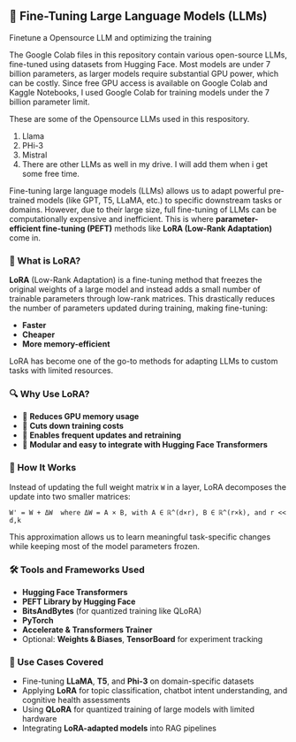 ## 🔧 Fine-Tuning Large Language Models (LLMs)
Finetune a Opensource LLM and optimizing the training 

The Google Colab files in this repository contain various open-source LLMs, fine-tuned using datasets from Hugging Face. Most models are under 7 billion parameters, as larger models require substantial GPU power, which can be costly. Since free GPU access is available on Google Colab and Kaggle Notebooks, I used Google Colab for training models under the 7 billion parameter limit.

These are some of the Opensource LLMs used in this respository. 
1. Llama
2. PHi-3
3. Mistral
4. There are other LLMs as well in my drive. I will add them when i get some free time. 


Fine-tuning large language models (LLMs) allows us to adapt powerful pre-trained models (like GPT, T5, LLaMA, etc.) to specific downstream tasks or domains. However, due to their large size, full fine-tuning of LLMs can be computationally expensive and inefficient. This is where **parameter-efficient fine-tuning (PEFT)** methods like **LoRA (Low-Rank Adaptation)** come in.

### 🧠 What is LoRA?

**LoRA** (Low-Rank Adaptation) is a fine-tuning method that freezes the original weights of a large model and instead adds a small number of trainable parameters through low-rank matrices. This drastically reduces the number of parameters updated during training, making fine-tuning:

* **Faster**
* **Cheaper**
* **More memory-efficient**

LoRA has become one of the go-to methods for adapting LLMs to custom tasks with limited resources.

### 🔍 Why Use LoRA?

* 🚀 **Reduces GPU memory usage**
* 💸 **Cuts down training costs**
* 🔁 **Enables frequent updates and retraining**
* 🧩 **Modular and easy to integrate with Hugging Face Transformers**

### 🔬 How It Works

Instead of updating the full weight matrix `W` in a layer, LoRA decomposes the update into two smaller matrices:

```
W' = W + ΔW  where ΔW = A × B, with A ∈ ℝ^(d×r), B ∈ ℝ^(r×k), and r << d,k
```

This approximation allows us to learn meaningful task-specific changes while keeping most of the model parameters frozen.

### 🛠️ Tools and Frameworks Used

* **Hugging Face Transformers**
* **PEFT Library by Hugging Face**
* **BitsAndBytes** (for quantized training like QLoRA)
* **PyTorch**
* **Accelerate & Transformers Trainer**
* Optional: **Weights & Biases**, **TensorBoard** for experiment tracking

### 📂 Use Cases Covered

* Fine-tuning **LLaMA**, **T5**, and **Phi-3** on domain-specific datasets
* Applying **LoRA** for topic classification, chatbot intent understanding, and cognitive health assessments
* Using **QLoRA** for quantized training of large models with limited hardware
* Integrating **LoRA-adapted models** into RAG pipelines

